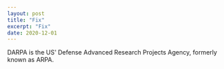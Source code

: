 ```yaml
---
layout: post
title: "Fix"
excerpt: "Fix"
date: 2020-12-01
---
```


DARPA is the US' Defense Advanced Research Projects Agency, formerly known as ARPA.
